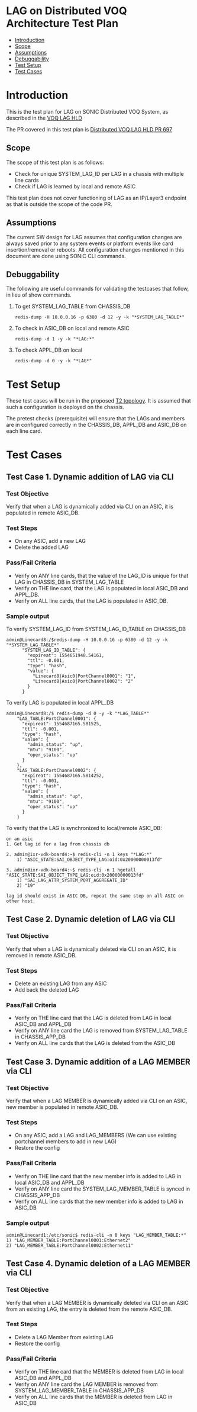 # **LAG on Distributed VOQ Architecture Test Plan**

 - [Introduction](#introduction)
 - [Scope](#scope)
 - [Assumptions](#assumptions)
 - [Debuggability](#debuggability)
 - [Test Setup](#test-setup)
 - [Test Cases](#test-cases)

# Introduction

This is the test plan for LAG on SONIC Distributed VOQ System, as described in the [VOQ LAG HLD](https://github.com/sonic-net/SONiC/blob/2e05c6b8ac570fd237484a18e732a58eec004b9c/doc/voq/lag_hld.md)

The PR covered in this test plan is [Distributed VOQ LAG HLD PR 697](https://github.com/sonic-net/SONiC/pull/697/files#diff-77ea0c16b4ae9885fa0e388e81f6343c6bda0f24b999f93e64fcee8467df63fc)

## Scope

The scope of this test plan is as follows:
* Check for unique SYSTEM_LAG_ID per LAG in a chassis with multiple line cards
* Check if LAG is learned by local and remote ASIC

This test plan does not cover functioning of LAG as an IP/Layer3 endpoint as that is outside the scope of the code PR.

## Assumptions

The current SW design for LAG assumes that configuration changes are always saved prior to any system events or platform events like card insertion/removal or reboots.
All configuration changes mentioned in this document are done using SONiC CLI commands.

## Debuggability

The following are useful commands for validating the testcases that follow, in lieu of show commands.

1. To get SYSTEM_LAG_TABLE from CHASSIS_DB

	`redis-dump -H 10.0.0.16 -p 6380 -d 12 -y -k "*SYSTEM_LAG_TABLE*"`

2. To check in ASIC_DB on local and remote ASIC

	`redis-dump -d 1 -y -k "*LAG:*" `

3. To check APPL_DB on local

	`redis-dump -d 0 -y -k "*LAG*"`


# Test Setup

These test cases will be run in the proposed [T2 topology](https://github.com/sonic-net/sonic-mgmt/blob/master/ansible/vars/topo_t2.yml). It is assumed that such a configuration is deployed on the chassis.

The pretest checks (prerequisite) will ensure that the LAGs and members are in configured correctly in the CHASSIS_DB, APPL_DB and ASIC_DB on each line card.

# Test Cases

## Test Case 1. Dynamic addition of LAG via CLI

### Test Objective
Verify that when a LAG is dynamically added via CLI on an ASIC, it is populated in remote ASIC_DB.

### Test Steps
* On any ASIC, add a new LAG
* Delete the added LAG

### Pass/Fail Criteria
*  Verify on ANY line cards, that the value of the LAG_ID is unique for that LAG in CHASSIS_DB in SYSTEM_LAG_TABLE
*  Verify on THE line card, that the LAG is populated in local ASIC_DB and APPL_DB.
*  Verify on ALL line cards, that the LAG is populated in ASIC_DB.

### Sample output
To verify SYSTEM_LAG_ID from SYSTEM_LAG_ID_TABLE on CHASSIS_DB
```
admin@Linecard8:/$redis-dump -H 10.0.0.16 -p 6380 -d 12 -y -k "*SYSTEM_LAG_TABLE*"
	  "SYSTEM_LAG_ID_TABLE": {
	    "expireat": 1554651948.54161,
	    "ttl": -0.001,
	    "type": "hash",
	    "value": {
	      "Linecard8|Asic0|PortChannel0001": "1",
	      "Linecard8|Asic0|PortChannel0002": "2"
	    }
	  }
```
  To verify LAG is populated in local APPL_DB
  ```
  admin@Linecard8:/$ redis-dump -d 0 -y -k "*LAG_TABLE*"
	  "LAG_TABLE:PortChannel0001": {
	    "expireat": 1554687165.581525,
	    "ttl": -0.001,
	    "type": "hash",
	    "value": {
	      "admin_status": "up",
	      "mtu": "9100",
	      "oper_status": "up"
	    }
	  },
	  "LAG_TABLE:PortChannel0002": {
	    "expireat": 1554687165.5814252,
	    "ttl": -0.001,
	    "type": "hash",
	    "value": {
	      "admin_status": "up",
	      "mtu": "9100",
	      "oper_status": "up"
	    }
	  }
```

To verify that the LAG is synchronized to local/remote ASIC_DB:
```
on an asic
1. Get lag id for a lag from chassis db

2. admin@ixr-vdk-board4:~$ redis-cli -n 1 keys "*LAG:*"
 	1) "ASIC_STATE:SAI_OBJECT_TYPE_LAG:oid:0x20000000013fd"

3. admin@ixr-vdk-board4:~$ redis-cli -n 1 hgetall "ASIC_STATE:SAI_OBJECT_TYPE_LAG:oid:0x20000000013fd"
	1) "SAI_LAG_ATTR_SYSTEM_PORT_AGGREGATE_ID"
	2) "19"

lag id should exist in ASIC DB, repeat the same step on all ASIC on other host.
```

## Test Case 2. Dynamic deletion of LAG via CLI
### Test Objective

Verify that when a LAG is dynamically deleted via CLI on an ASIC, it is removed in remote ASIC_DB.
### Test Steps
* Delete an existing LAG from any ASIC
* Add back the deleted LAG

### Pass/Fail Criteria
*  Verify on THE line card that the  LAG is deleted from LAG in local ASIC_DB and APPL_DB
*  Verify on ANY line card the LAG is removed from SYSTEM_LAG_TABLE in CHASSIS_APP_DB
*  Verify on ALL line cards that the LAG is deleted from the ASIC_DB

## Test Case 3. Dynamic addition of a LAG MEMBER via CLI

### Test Objective
Verify that when a LAG MEMBER is dynamically added via CLI on an ASIC, new member is populated in remote ASIC_DB.

### Test Steps
* On any ASIC, add a LAG and LAG_MEMBERS (We can use existing portchannel members to add in new LAG)
* Restore the config

### Pass/Fail Criteria
*  Verify on THE line card that the new member info is added to LAG in local ASIC_DB and APPL_DB
*  Verify on ANY line card the SYSTEM_LAG_MEMBER_TABLE is synced in CHASSIS_APP_DB
*  Verify on ALL line cards that the new member info is added to LAG in ASIC_DB

### Sample output
```
admin@Linecard1:/etc/sonic$ redis-cli -n 0 keys "LAG_MEMBER_TABLE:*"
1) "LAG_MEMBER_TABLE:PortChannel0001:Ethernet2"
2) "LAG_MEMBER_TABLE:PortChannel0002:Ethernet11"
```

## Test Case 4. Dynamic deletion of a LAG MEMBER via CLI

### Test Objective
Verify that when a LAG MEMBER is dynamically deleted via CLI on an ASIC from an existing LAG, the entry is deleted from the remote ASIC_DB.

### Test Steps
* Delete a LAG Member from existing LAG
* Restore the config

### Pass/Fail Criteria
*  Verify on THE line card that the MEMBER is deleted from LAG in local ASIC_DB and APPL_DB
*  Verify on ANY line card the LAG MEMBER is removed from SYSTEM_LAG_MEMBER_TABLE in CHASSIS_APP_DB
*  Verify on ALL line cards that the MEMBER is deleted from LAG in ASIC_DB
